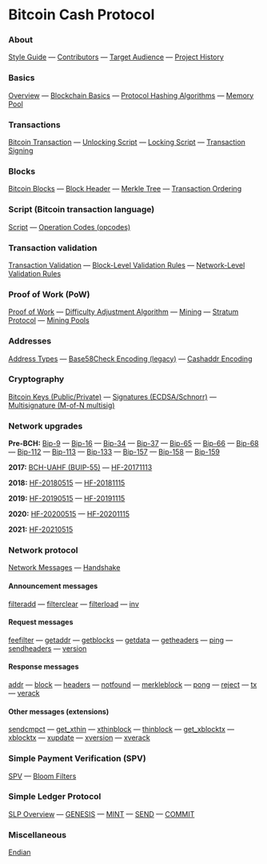 # Bitcoin Cash Protocol

### About

[Style Guide](/style-guide) — [Contributors](/contributors) — [Target Audience](/target-audience) — [Project History](/project-history)

### Basics
[Overview](/protocol/overview) — [Blockchain Basics](/protocol/blockchain) — [Protocol Hashing Algorithms](/protocol/blockchain/hash) — [Memory Pool](/protocol/blockchain/memory-pool)

### Transactions
[Bitcoin Transaction](/protocol/blockchain/transaction) — [Unlocking Script](/protocol/blockchain/transaction/unlocking-script) — [Locking Script](/protocol/blockchain/transaction/locking-script) — [Transaction Signing](/protocol/blockchain/transaction/transaction-signing)

### Blocks
[Bitcoin Blocks](/protocol/blockchain/block) —
[Block Header](/protocol/blockchain/block/block-header) — [Merkle Tree](/protocol/blockchain/block/merkle-tree) — [Transaction Ordering](/protocol/blockchain/block/transaction-ordering)

### Script (Bitcoin transaction language)
[Script](/protocol/blockchain/script) — [Operation Codes (opcodes)](/protocol/blockchain/script#operation-codes-opcodes)

### Transaction validation
[Transaction Validation](/protocol/blockchain/transaction-validation) —
[Block-Level Validation Rules](/protocol/blockchain/transaction-validation/block-level-validation-rules) — [Network-Level Validation Rules](/protocol/blockchain/transaction-validation/network-level-validation-rules)

### Proof of Work (PoW)
[Proof of Work](/protocol/blockchain/proof-of-work) — [Difficulty Adjustment Algorithm](/protocol/blockchain/proof-of-work/difficulty-adjustment-algorithm) — [Mining](/protocol/blockchain/proof-of-work/mining) — [Stratum Protocol](/mining/stratum-protocol) — [Mining Pools](/mining/mining-pools)

### Addresses
[Address Types](/protocol/blockchain/addresses) — [Base58Check Encoding (legacy)](/protocol/blockchain/encoding/base58check) — [Cashaddr Encoding](/protocol/blockchain/encoding/cashaddr)

### Cryptography
[Bitcoin Keys (Public/Private)](/protocol/blockchain/cryptography/keys) — [Signatures (ECDSA/Schnorr)](/protocol/blockchain/cryptography/signatures) — [Multisignature (M-of-N multisig)](/protocol/blockchain/cryptography/multisignature)

### Network upgrades

**Pre-BCH:** [Bip-9](/protocol/forks/bip-0009) — [Bip-16](/protocol/forks/bip-0016) — [Bip-34](/protocol/forks/bip-0034) — [Bip-37](/protocol/forks/bip-0037) — [Bip-65](/protocol/forks/bip-0065) — [Bip-66](/protocol/forks/bip-0066) — [Bip-68](/protocol/forks/bip-0068) — [Bip-112](/protocol/forks/bip-0112) — [Bip-113](/protocol/forks/bip-0113) — [Bip-133](/protocol/forks/bip-0133) — [Bip-157](/protocol/forks/bip-0157) — [Bip-158](/protocol/forks/bip-0158) — [Bip-159](/protocol/forks/bip-0159)

**2017:** [BCH-UAHF (BUIP-55)](/protocol/forks/bch-uahf) — [HF-20171113](/protocol/forks/hf-20171113)

**2018:** [HF-20180515](/protocol/forks/hf-20180515) — [HF-20181115](/protocol/forks/hf-20181115)

**2019:** [HF-20190515](/protocol/forks/hf-20190515) — [HF-20191115](/protocol/forks/hf-20191115)

**2020:** [HF-20200515](/protocol/forks/hf-20200515) — [HF-20201115](/protocol/forks/hf-20201115)

**2021:** [HF-20210515](/protocol/forks/hf-20210515)

### Network protocol

[Network Messages](/protocol/network/messages) — [Handshake](/protocol/network/node-handshake)

#### Announcement messages

[filteradd](/protocol/network/messages/filteradd) — [filterclear](/protocol/network/messages/filterclear) — [filterload](/protocol/network/messages/filterload) — [inv](/protocol/network/messages/inv)

#### Request messages

[feefilter](/protocol/network/messages/feefilter) — [getaddr](/protocol/network/messages/getaddr) — [getblocks](/protocol/network/messages/getblocks) — [getdata](/protocol/network/messages/getdata) — [getheaders](/protocol/network/messages/getheaders) — [ping](/protocol/network/messages/ping) —
[sendheaders](/protocol/network/messages/sendheaders) — [version](/protocol/network/messages/version)

#### Response messages

[addr](/protocol/network/messages/addr) — [block](/protocol/network/messages/block) — [headers](/protocol/network/messages/headers) — [notfound](/protocol/network/messages/notfound) — [merkleblock](/protocol/network/messages/merkleblock) — [pong](/protocol/network/messages/pong) —
[reject](/protocol/network/messages/reject) — [tx](/protocol/network/messages/tx) — [verack](/protocol/network/messages/verack)

#### Other messages (extensions)

[sendcmpct](/protocol/network/messages/sendcmpct) — [get_xthin](/protocol/network/messages/get_xthin) — [xthinblock](/protocol/network/messages/xthinblock) — [thinblock](/protocol/network/messages/thinblock) — [get_xblocktx](/protocol/network/messages/get_xblocktx) — [xblocktx](/protocol/network/messages/xblocktx) — [xupdate](/protocol/network/messages/xupdate) — [xversion](/protocol/network/messages/xversion) — [xverack](/protocol/network/messages/xverack)

### Simple Payment Verification (SPV)

[SPV](/protocol/spv) — [Bloom Filters](/protocol/spv/bloom-filter)

### Simple Ledger Protocol

[SLP Overview](/protocol/slp) — [GENESIS](/protocol/slp/genesis) — [MINT](/protocol/slp/mint) — [SEND](/protocol/slp/send) — [COMMIT](/protocol/slp/commit)

### Miscellaneous
[Endian](/protocol/misc/endian)
